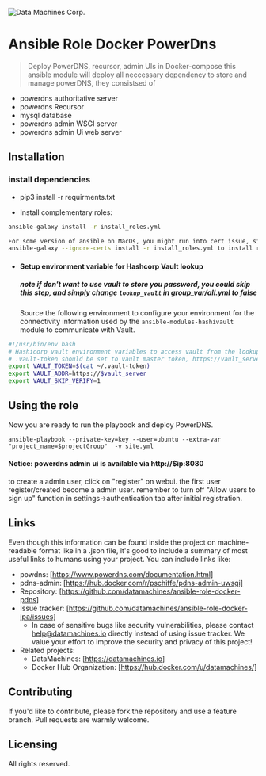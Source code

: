 ![Data Machines Corp.](https://avatars2.githubusercontent.com/u/16696043?s=200)

# Ansible Role Docker PowerDns
> Deploy PowerDNS, recursor, admin UIs in Docker-compose
this ansible module will deploy all neccessary dependency to  store and manage  powerDNS, 
they consistsed of 
- powerdns authoritative server
- powerdns Recursor
- mysql database
- powerdns admin WSGI server
- powerdns admin Ui web server


## Installation
### install dependencies
* pip3 install -r requirments.txt


* Install complementary roles:
```bash
ansible-galaxy install -r install_roles.yml

For some version of ansible on MacOs, you might run into cert issue, simply 
ansible-galaxy --ignore-certs install -r install_roles.yml to install role files to ~/.ansible/role folder
```


* #### Setup environment variable for Hashcorp Vault lookup
  ##### note if don't want to use vault to store you password, you could skip this step, and simply change `lookup_vault` in group_var/all.yml to false


  Source the following environment to configure your environment for the connectivity information used by the 
`ansible-modules-hashivault` module to communicate with Vault.  
 ``````bash
#!/usr/bin/env bash  
# Hashicorp vault environment variables to access vault from the lookup plugin  
# .vault-token should be set to vault master token, https://vault_server/ui/vault/secrets/secret/show/vault-tokens  
export VAULT_TOKEN=$(cat ~/.vault-token)  
export VAULT_ADDR=https://$vault_server
export VAULT_SKIP_VERIFY=1  
``````

## Using the role
Now you are ready to run the playbook and deploy PowerDNS.  
```
ansible-playbook --private-key=key --user=ubuntu --extra-var "project_name=$projectGroup"  -v site.yml  
```

#### Notice: powerdns admin ui is available via http://$ip:8080
to create a admin user, click on "register" on webui. the first user register/created become a admin user. remember to turn off "Allow users to sign up" function in settings->authentication tab after initial registration. 


## Links

Even though this information can be found inside the project on machine-readable
format like in a .json file, it's good to include a summary of most useful
links to humans using your project. You can include links like:
- powdns: [https://www.powerdns.com/documentation.html]
- pdns-admin:  [https://hub.docker.com/r/pschiffe/pdns-admin-uwsgi]
- Repository: [https://github.com/datamachines/ansible-role-docker-pdns]
- Issue tracker: [https://github.com/datamachines/ansible-role-docker-ipa/issues]
  - In case of sensitive bugs like security vulnerabilities, please contact
    help@datamachines.io directly instead of using issue tracker. We value your effort
    to improve the security and privacy of this project!
- Related projects:
  - DataMachines: [https://datamachines.io]
  - Docker Hub Organization: [https://hub.docker.com/u/datamachines/]

## Contributing

If you'd like to contribute, please fork the repository and use a feature branch. Pull requests are warmly welcome. 

## Licensing

All rights reserved. 



